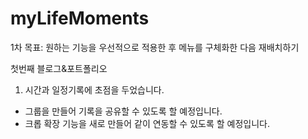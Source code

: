 # myLifeMoments

1차 목표: 원하는 기능을 우선적으로 적용한 후 메뉴를 구체화한 다음 재배치하기

첫번째 블로그&포트폴리오
1. 시간과 일정기록에 초점을 두었습니다.
 - 그룹을 만들어 기록을 공유할 수 있도록 할 예정입니다.
 - 크롭 확장 기능을 새로 만들어 같이 연동할 수 있도록 할 예정입니다.
